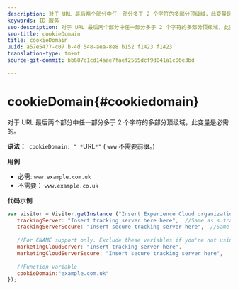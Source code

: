 ```yaml
---
description: 对于 URL 最后两个部分中任一部分多于 2 个字符的多部分顶级域，此变量是必需的。
keywords: ID 服务
seo-description: 对于 URL 最后两个部分中任一部分多于 2 个字符的多部分顶级域，此变量是必需的。
seo-title: cookieDomain
title: cookieDomain
uuid: a57e5477-c07 b-4d 548-aea-8e8 b152 f1423 f1423
translation-type: tm+mt
source-git-commit: bb687c1cd14aae7faef2565dcf9d041a1c06e3bd

---
```



# cookieDomain{#cookiedomain}

对于 URL 最后两个部分中任一部分多于 2 个字符的多部分顶级域，此变量是必需的。

**语法：**` cookieDomain: " *`URL`*"` ( `www` 不需要前缀。)

**用例**

* 必需: `www.example.com.uk`
* 不需要： `www.example.co.uk`

**代码示例**

```js
var visitor = Visitor.getInstance ("Insert Experience Cloud organization ID here",{ 
   trackingServer: "Insert tracking server here here",  //Same as s.trackingServer 
   trackingServerSecure: "Insert secure tracking server here",  //Same as s.trackingServerSecure 
 
   //For CNAME support only. Exclude these variables if you're not using CNAME 
   marketingCloudServer: "Insert tracking server here", 
   marketingCloudServerSecure: "Insert secure tracking server here", 
 
   //Function variable 
   cookieDomain:"example.com.uk" 
});
```

